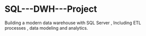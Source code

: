 # SQL---DWH---Project
Building a modern data warehouse with SQL Server , Including ETL processes , data modeling and analytics.
